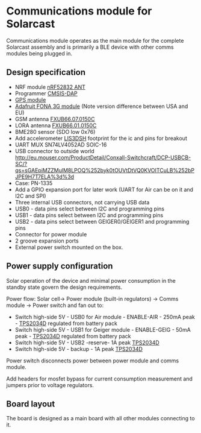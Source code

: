 # Communications module for Solarcast
Communications module operates as the main module for the complete Solarcast assembly and is primarily a BLE device with other comms modules being plugged in.

## Design specification
* NRF module [nRF52832 ANT](https://www.tindie.com/products/hnhoan/nrf52832-ant-bluetooth-le-arm-cortex-m4f-30-io/)
* Programmer [CMSIS-DAP](https://www.tindie.com/products/hnhoan/cmsis-dap-arm-debug-jtagswd-module-drag-and-drop/)
* [GPS module](https://www.adafruit.com/products/790)
* [Adafruit FONA 3G module](https://www.adafruit.com/products/2691) (Note version difference between USA and EU)
* GSM antenna [FXUB66.07.0150C](http://www.mouser.com/ProductDetail/Taoglas/FXUB66070150C/?qs=L8NdhHdZHXxzH3hw8Na69A%3D%3D)
* LORA antenna [FXUB66.01.0150C](http://www.mouser.com/ProductDetail/Taoglas/FXUB66010150C/?qs=sGAEpiMZZMuBTKBKvsBmlEt2wojY8dgW39nSVW3ZfN0%3d)
* BME280 sensor (SDO low 0x76)
* Add accelerometer [LIS3DSH](https://www.adafruit.com/products/2809) footprint for the ic and pins for breakout
* UART MUX SN74LV4052AD SOIC-16
* USB connector to outside world http://eu.mouser.com/ProductDetail/Conxall-Switchcraft/DCP-USBCB-SC/?qs=sGAEpiMZZMulM8LPOQ%252byk0tOUVtDtVQ0KVOITCuLB%252bPJPE9H7T7ELA%3d%3d
* Case: PN-1335
* Add a GPIO expansion port for later work (UART for Air can be on it and I2C and SPI)
* Three internal USB connectors, not carrying USB data
 * USB0 - data pins select between I2C and programming pins
 * USB1 - data pins select between I2C and programming pins
 * USB2 - data pins select between GEIGER0/GEIGER1 and programming pins
* Connector for power module
* 2 groove expansion ports
* External power switch mounted on the box.


## Power supply configuration
Solar operation of the device and minimal power consumption in the standby state govern the design requirements.

Power flow: Solar cell-> Power module (built-in regulators) -> Comms module -> Power switch and fan out to:
* Switch high-side 5V - USB0 for Air module - ENABLE-AIR - 250mA peak - [TPS2034D](http://www.ti.com/product/TPS2034D?keyMatch=TPS2034D&tisearch=Search-EN-Everything) regulated from battery pack
* Switch high-side 5V - USB1 for Geiger module - ENABLE-GEIG - 50mA peak - [TPS2034D](http://www.ti.com/product/TPS2034D?keyMatch=TPS2034D&tisearch=Search-EN-Everything) regulated from battery pack
* Switch high-side 5V - USB2 -reserve- 1A peak [TPS2034D](http://www.ti.com/product/TPS2034D?keyMatch=TPS2034D&tisearch=Search-EN-Everything)
* Switch high-side 5V - backup - 1A peak [TPS2034D](http://www.ti.com/product/TPS2034D?keyMatch=TPS2034D&tisearch=Search-EN-Everything)

Power switch disconnects power between power module and comms module.

Add headers for mosfet bypass for current consumption measurement and jumpers prior to voltage regulators.

## Board layout
The board is designed as a main board with all other modules connecting to it.
